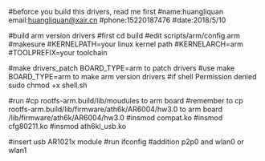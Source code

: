 #beforce you build this drivers, read me first
#name:huangliquan email:huangliquan@xair.cn
#phone:15220187476
#date:2018/5/10

#build arm version drivers
#first cd build 
#edit scripts/arm/config.arm
#makesure 
#KERNELPATH=your linux kernel path
#KERNELARCH=arm
#TOOLPREFIX=your toolchain

#make drivers_patch BOARD_TYPE=arm to patch drivers
#use make BOARD_TYPE=arm to make arm version drivers
#if shell Permission denied sudo chmod +x shell.sh

#run
#cp rootfs-arm.build/lib/moudules to arm board
#remember to cp rootfs-arm.build/lib/firmware/ath6k/AR6004/hw3.0 to arm board /lib/firmware/ath6k/AR6004/hw3.0
#insmod compat.ko
#insmod cfg80211.ko
#insmod ath6kl_usb.ko

#insert usb AR1021x module 
#run ifconfig 
#addition p2p0 and wlan0 or wlan1
